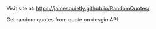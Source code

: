 Visit site at:
https://jamesquietly.github.io/RandomQuotes/

Get random quotes from quote on desgin API